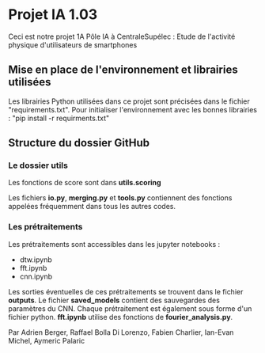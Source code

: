# Projet IA 1.03

Ceci est notre projet 1A Pôle IA à CentraleSupélec : Etude de l'activité physique d'utilisateurs de smartphones

## Mise en place de l'environnement et librairies utilisées

Les librairies Python utilisées dans ce projet sont précisées dans le fichier "requirements.txt". 
Pour initialiser l'environnement avec les bonnes librairies : "pip install -r requirments.txt"

## Structure du dossier GitHub

### Le dossier utils

Les fonctions de score sont dans **utils.scoring**

Les fichiers **io.py**, **merging.py** et **tools.py** contiennent des fonctions appelées fréquemment dans tous les autres codes.

### Les prétraitements

Les prétraitements sont accessibles dans les jupyter notebooks :
* dtw.ipynb
* fft.ipynb
* cnn.ipynb

Les sorties éventuelles de ces prétraitements se trouvent dans le fichier **outputs**. Le fichier **saved_models** contient des sauvegardes des paramètres du CNN.
Chaque prétraitement est également sous forme d'un fichier python. **fft.ipynb** utilise des fonctions de **fourier_analysis.py**.

Par Adrien Berger, Raffael Bolla Di Lorenzo, Fabien Charlier, Ian-Evan Michel, Aymeric Palaric
